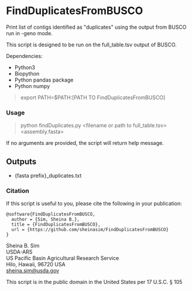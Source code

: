 # FindDuplicatesFromBUSCO 
Print list of contigs identified as "duplicates" using the output from BUSCO run in -geno mode. 

This script is designed to be run on the full\_table.tsv output of BUSCO. 

Dependencies:

* Python3 
* Biopython
* Python pandas package
* Python numpy  

> export PATH=$PATH:[PATH TO FindDuplicatesFromBUSCO]  

### Usage
  
> python findDuplicates.py \<filename or path to full\_table.tsv\> \<assembly.fasta\>

If no arguments are provided, the script will return help message.

## Outputs

* \{fasta prefix\}\_duplicates.txt 

### Citation

If this script is useful to you, please cite the following in your publication:

```
@software{FindDuplicatesFromBUSCO,
  author = {Sim, Sheina B.},
  title = {FindDuplicatesFromBUSCO},
  url = {https://github.com/sheinasim/FindDuplicatesFromBUSCO}
}
```

Sheina B. Sim  
USDA-ARS  
US Pacific Basin Agricultural Research Service  
Hilo, Hawaii, 96720 USA  
sheina.sim@usda.gov  

This script is in the public domain in the United States per 17 U.S.C. § 105
